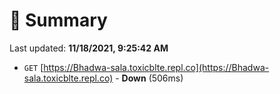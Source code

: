 # 📖 Summary
Last updated: **11/18/2021, 9:25:42 AM**

- `GET` [https://Bhadwa-sala.toxicblte.repl.co](https://Bhadwa-sala.toxicblte.repl.co) - **Down** (506ms)

